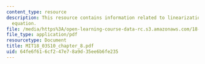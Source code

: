 ```yaml
---
content_type: resource
description: This resource contains information related to linearization and phugoid
  equation.
file: /media/https%3A/open-learning-course-data-rc.s3.amazonaws.com/18-03-differential-equations-spring-2010/64fe6f616cf247e78a9d35ee6b6fe235_MIT18_03S10_chapter_8.pdf
file_type: application/pdf
resourcetype: Document
title: MIT18_03S10_chapter_8.pdf
uid: 64fe6f61-6cf2-47e7-8a9d-35ee6b6fe235
---
```

